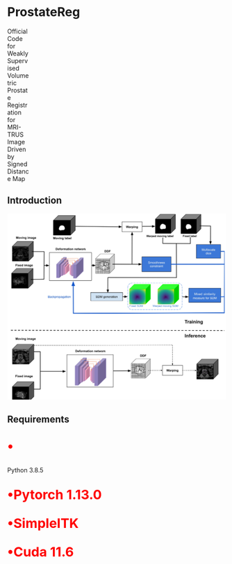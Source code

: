 # ProstateReg
<div style="width:50px">Official Code for  Weakly Supervised Volumetric Prostate Registration for MRI-TRUS Image Driven by Signed Distance Map</div>

## Introduction

<div align="center">
  <img src="https://github.com/CCrun99/ProstateReg/blob/main/ProstateReg%20Architecture.jpg" style="width:650px">
</div>

## Requirements
<p style="color:red;font-size:30px;"><strong>•</strong></p><div style="50px">Python 3.8.5</div>
<p style="color:red;font-size:30px;"><strong>•Pytorch 1.13.0</strong></p>
<p style="color:red;font-size:30px;"><strong>•SimpleITK</strong></p>
<p style="color:red;font-size:30px;"><strong>•Cuda 11.6</strong></p>
